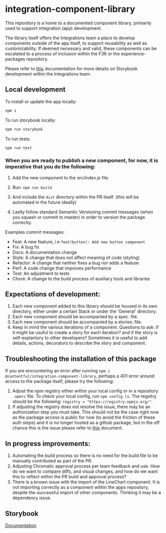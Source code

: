 # integration-component-library

This repository is a home to a documented component library, primarily used to support integration (app) development.

The library itself offers the Integrations team a place to develop components outside of the app itself, to support reusability as well as customizability. If deemed necessary and valid, these components can be escalated to a process of inclusion within the F36 or the experience-packages repository.

Please refer to [this](https://contentful.atlassian.net/wiki/spaces/ECO/pages/4206232072/Storybook+processes+and+expectations+of+use+on+the+Integrations+team) documentation for more details on Storybook development within the Integrations team. 

## Local development

To install or update the app locally:

```sh
npm i
```

To run storybook locally: 

```sh
npm run storybook
```

To run tests: 

```sh
npm run test
```

### When you are ready to publish a new component, for now, it is imperative that you do the following:
1. Add the new component to the src/index.js file.

2. Run: `npm run build`

3. And include the `dist` directory within the PR itself. (this will be automated in the future ideally)

4. Lastly follow standard Semantic Versioning commit messages (when you squash or commit to master) in order to version the package correctly. 

Examples commit messages: 

- Feat: A new feature, i.e `feat(button): Add new button component`
- Fix: A bug fix
- Docs: A documentation change
- Style: A change that does not affect meaning of code (styling)
- Refactor: A change that neither fixes a bug nor adds a feature
- Perf: A code change that improves performance
- Test: An adjustment to tests
- Chore: A change to the build process of auxiliary tools and libraries 

## Expectations of development:  

1. Each new component added to this library should be housed in its own directory, either under a certain Stack or under the 'General' directory. 
2. Each new component should be accompanied by a spec. file. 
3. Each new component should be accompanied by a stories. file.
4. Keep in mind the various iterations of a component. Questions to ask: if it might be usuful to create a story for each iteration? and if the story is self-explantory to other developers? Sometimes it is useful to add details, actions, decorators to describe the story and component. 

## Troubleshooting the installation of this package

If you are encountering an error after running `npm i @contentful/integration-component-library`, perhaps a 401 error around access to the package itself, please try the following: 

1. Adjust the npm registry either within your local config or in a repository `.npmrc` file. To check your local config, run `npm config ls`. The regsitry should be the following: 
`registry = "https://registry.npmjs.org/"`. 
2. If adjusting the registry does not resolve the issue, there may be an authorization step you must take. This should not be the case right now as the package access is public for now (to avoid the friction of these auth steps) and it is no longer hosted as a github package, but in the off chance this is the issue please refer to [this](https://docs.github.com/en/packages/working-with-a-github-packages-registry/working-with-the-npm-registry#authenticating-with-a-personal-access-token) document. 

## In progress improvements: 
1. Automating the build process so there is no need for the build file to be manually contributed as part of the PR. 
2. Adjusting Chromatic approval process per team feedback and use. How do we want to compare diffs, and visual changes, and how do we want this to reflect within the PR build and approval process?
3. There is a known issue with the import of the LineChart component. It is not importing correctly as a component within the apps repository, despite the successful import of other components. Thinking it may be a dependency issue. 

## Storybook 

[Documentation](https://storybook.js.org/docs/react/get-started/why-storybook)
